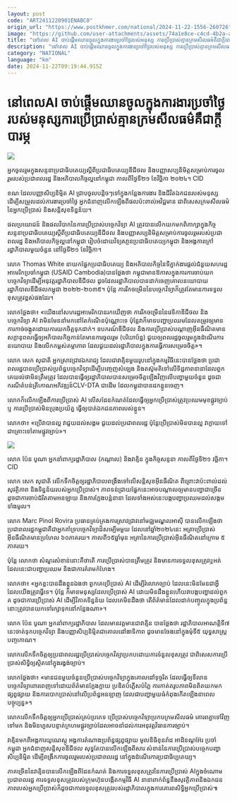 ```yaml
---
layout: post
code: "ART2411220901ENABC0"
origin_url: "https://www.postkhmer.com/national/2024-11-22-1556-260726"
image: "https://github.com/user-attachments/assets/74a1e8ce-c4cd-4b2a-a55c-aa7ac0708de2"
title: "នៅ​ពេល​ AI ចាប់​ផ្ដើម​ឈាន​ចូល​ក្នុង​ការងារ​ប្រចាំ​ថ្ងៃ​របស់​មនុស្ស ​ការ​ប្រើប្រាស់​គ្មាន​ក្រមសីលធម៌​គឺជា​ក្ដី​បារម្ភ"
description: "​​នៅ​ពេល​ AI ចាប់​ផ្ដើម​ឈាន​ចូល​ក្នុង​ការងារ​ប្រចាំ​ថ្ងៃ​របស់​មនុស្ស ​ការ​ប្រើប្រាស់​គ្មាន​ក្រមសីលធម៌​គឺជា​ក្ដី​បារម្ភ​"
category: "NATIONAL"
language: "km"
date: 2024-11-22T09:19:44.915Z
---
```


# នៅ​ពេល​ AI ចាប់​ផ្ដើម​ឈាន​ចូល​ក្នុង​ការងារ​ប្រចាំ​ថ្ងៃ​របស់​មនុស្ស ​ការ​ប្រើប្រាស់​គ្មាន​ក្រមសីលធម៌​គឺជា​ក្ដី​បារម្ភ

![](https://github.com/user-attachments/assets/3bfc9a53-8148-440a-8930-45341298447a)

អ្នក​ចូលរួម​ក្នុងសន្ទនា​ប្រជាធិបតេយ្យ​ស្តីពី​ប្រជាធិបតេយ្យ​ឌីជីថល និង​បញ្ញាសប្បនិមិត្ត ​សម្រាប់​ការ​ចូលរួម​របស់​ប្រជា​ពលរដ្ឋ និង​អភិបាល​កិច្ច​ល្អ​នៅ​កម្ពុជា កាល​ពី​ថ្ងៃ​ទី២១ ខែ​វិច្ឆិកា ២០២៤។ CID

ខណៈ​ដែល​បញ្ញា​សិប្បនិម្មិត AI ជ្រាប​ចូល​បន្តិចៗ​ទៅ​ក្នុង​កន្លែង​ការងារ និង​ជីវិត​ឯកជន​របស់​មនុស្ស​ដើម្បី​សម្រួល​ដល់​ការងារ​ប្រចាំ​ថ្ងៃ អ្នក​ជំនាញ​លើក​ឡើង​ពី​ផល​ប៉ះ​ពាល់​អវិជ្ជមាន ជា​ពិសេស​ក្រម​សីលធម៌​នៃ​អ្នក​ប្រើ​ប្រាស់ និង​សន្តិសុខ​ទិន្នន័យ។

ផលប្រយោជន៍ និង​ផល​វិបាក​នៃ​ការ​ប្រើប្រាស់​បច្ចេក​វិទ្យា​ AI ត្រូវ​បាន​លើក​យក​មក​ពិភាក្សា​ក្នុង​កិច្ច​សន្ទនា​ប្រជាធិបតេយ្យ​ស្តីពី​ប្រជាធិបតេយ្យ​ឌីជីថល និង​បញ្ញាសប្បនិមិត្ត ​សម្រាប់​ការ​ចូលរួម​របស់​ប្រជា​ពលរដ្ឋ និង​អភិបាល​កិច្ច​ល្អ​នៅ​កម្ពុជា រៀបចំ​ដោយ​វិទ្យសា្ថន​ប្រជាធិបតេយ្យ​កម្ពុជា និង​អង្គការ​ក្រៅ​រដ្ឋាភិបាល​មួយ​ចំនួន នៅ​ថ្ងៃ​ទី២១ ខែ​វិច្ឆិកា។

លោក Thomas White​ នាយក​ផ្នែក​ប្រជាធិបតេយ្យ និង​អភិបាល​កិច្ច​នៃ​ទីភ្នាក់​ងារ​ផ្ដល់​ជំនួយ​សហរដ្ឋ​អាមេរិក​ប្រចាំ​កម្ពុជា​ (USAID Cambodia) ​បាន​ថ្លែង​ថា កម្ពុជា​មាន​ឱកាស​ក្នុង​ការ​ការ​ចាប់​យក​បច្ចេកវិទ្យា​ដើម្បី​អនុវត្ត​រដ្ឋាភិបាល​ឌីជីថល ដូចដែល​រដ្ឋាភិបាល​បាន​ដាក់​ចេញ​គោល​នយោបាយ​រដ្ឋាភិបាល​ឌីជីថល​កម្ពុជា ​២០២២-២០៣៥។ ប៉ុន្តែ ការ​រីក​ចម្រើន​នៃ​បច្ចេក​វិទ្យា​ក៏​ត្រូវ​តែ​មាន​ការ​ទទួល​ខុស​ត្រូវ​ខ្ពស់​​ផង​ដែរ។

លោក​ថ្លែង​ថា៖ «យើង​នៅ​សហរដ្ឋ​អាមេរិក​បាន​រក​ឃើញ​ថា ការ​រីក​ចម្រើន​នៃ​វេទិកា​ឌីជីថល និង​បច្ចេកវិទ្យា​ AI វា​មិន​មែន​នាំ​មក​នៅ​តែ​កំណើន​ប៉ុណ្ណោះ​ទេ ប៉ុន្តែ​វា​ក៏​មាន​បញ្ហា​ប្រឈម​ដែល​តម្រូវ​ឲ្យ​មាន​​ការ​កាច់​ចង្កូត​ដោយ​ការ​យក​ចិត្ត​ទុកដាក់។ ឧបករណ៍​ឌីជីថល និង​ការ​ប្រើ​ប្រាស់​បណ្ដាញ​អ៊ីនធឺណិត​មាន​សក្ដានុពល​ធ្វើ​ឲ្យ​អភិបាលកិច្ច​​កាន់​តែ​មាន​ការ​ចូលរួម (បរិយាប័ន្ន) ជួយ​ឲ្យ​ពលរដ្ឋ​ចូល​រួម​ក្នុង​ដំណើរ​ការ​នយោបាយ និង​លើក​កម្ពស់​តម្លាភាព ដែល​ជួយ​ដល់​រដ្ឋាភិបាល​ក្នុងការ​ធ្វើ​ការ​សម្រេច​ចិត្ត»។

លោក សេក សុជាតិ អ្នក​ស្រាវជ្រាវ​ឯករាជ្យ ដែល​ជា​វាគ្មិន​មួយ​រូប​នៅ​ក្នុង​កម្មវិធី​នេះ​បាន​ថ្លែង​ថា ប្រជា​ពលរដ្ឋ​បាន​ប្រើ​ប្រាស់​ប្រព័ន្ធ​បច្ចេក​វិទ្យា​ដើម្បី​បញ្ចេញ​សំឡេង និង​តស៊ូ​មតិ​ទៅ​លើ​ទិដ្ឋភាព​នានា​ដែល​ពួក​គេ​យល់​ថា​មិន​ត្រឹម​ត្រូវ ដែល​បាន​ធ្វើ​ឲ្យ​រដ្ឋាភិបាល​បាន​សម្រេច​ចិត្ត​ឡើង​វិញ​លើ​បញ្ហា​មួយ​ចំនួន ដូចជា​ករណី​តំបន់​ត្រីកោណ​អភិវឌ្ឍន៍​ CLV-DTA ជា​ដើម ដែល​កម្ពុជា​បាន​ដក​ខ្លួន​ចេញ។

លោក​ក៏​លើក​ឡើង​ពី​ការ​ប្រើ​ប្រាស់​ AI លើស​ដែន​កំណត់​ដែល​ធ្វើ​ឲ្យ​អ្នក​ប្រើប្រាស់​ត្រូវ​ប្រឈម​មុខ​ផ្លូវ​ច្បាប់ ឬ ការ​ប្រើ​ប្រាស់​មិន​ប្រុង​ប្រយ័ត្ន ធ្វើ​ឲ្យ​បាត់​ឯកជន​ភាព​របស់​ខ្លួន។

លោក​ថា៖ «ប្រើ​វា​បាន​ល្អ វា​ជួយ​ដល់​សង្គម ជួយ​ដល់​ប្រជាពលរដ្ឋ ប៉ុន្តែ​ប្រើ​ប្រាស់​មិន​បាន​ល្អ វា​ក្លាយ​ទៅ​ជា​គ្រោះ​ទៅ​តាម​ផ្លូវ​ច្បាប់»។

![](https://github.com/user-attachments/assets/577a1b9e-c015-4446-af70-8714a3dfbb65)

លោក ប៉ែន បូណា អ្នក​នាំ​ពាក្យ​រដ្ឋាភិបាល (កណ្ដាល) និង​វាគ្មិន ក្នុង​កិច្ច​សន្ទនា​ កាល​ពី​ថ្ងៃ​ទិ២១ វច្ឆិកា។ CID

លោក​ សេក សុជាតិ លើក​ទឹក​ចិត្ត​ឲ្យ​រដ្ឋាភិបាល​ពង្រឹង​ទៅ​លើ​សន្តិសុខ​អ៊ីនធឺណិត ពីព្រោះ​វា​ប៉ះ​ពាល់​ដល់​សុវត្ថិភាព​ និង​ទិន្នន័យ​របស់​អ្នក​ប្រើ​ប្រាស់។ ភាព​ទន់​ជ្រាយ​ផ្នែក​នេះ​អាច​បណ្ដាល​ឲ្យ​មាន​បញ្ហា​ជាច្រើន​ ដូចជា​ការ​ចាប់​ជំរិត​តាម​អនឡាយ និង​ការ​ក្លែង​បន្លំ​នានា ដែល​ទាំង​អស់​នេះ​បង្ក​បញ្ហា​ប្រឈម​ដល់​សង្គម​ទាំង​មូល។

លោក Marc Pinol Rovira ប្រធាន​គ្រប់​គ្រង​ការ​ស្រាវជ្រាវ​នៅ​មជ្ឈមណ្ឌល​អាស៊ី បាន​លើក​ឡើង​ថា ប្រជាពលរដ្ឋ​កម្ពុជា​គឺ​ជា​អ្នក​គាំទ្រ​បច្ចេកវិទ្យា​ដ៏​សម្បើម​មួយ​ ដែល​នៅ​ឆ្នាំ​២០២៤​នេះ អត្រាប្រើ​ប្រាស់​អ៊ីនធឺណិត​មាន​​ប្រហែល ៦០​ភាគរយ។ កាល​ពី​១៥​ឆ្នាំ​មុន អត្រា​នៃ​ការ​ប្រើប្រាស់​អ៊ីនធឺណិត​នៅ​ក្រោម ៥​ភាគរយ។ 

ប៉ុន្តែ លោក​ថា សំណួរ​សំខាន់​នោះ​គឺ​ថាតើ ការ​ប្រើប្រាស់​បាន​​ត្រឹមត្រូវ និង​មាន​ការ​ទទួល​ខុស​ត្រូវ​ឬ​អត់ ដែល​នេះជា​បញ្ហា​ប្រឈម និង​ជា​ការ​គំរាម​កំហែង។

លោក​ថា៖ «អ្នក​ខ្លះ​បាន​ដឹង​ខ្លួន​ឯង​ថា ពួក​គេ​ប្រើ​ប្រាស់​ AI ដើម្បី​រំលោភ​ច្បាប់ ដែល​នេះ​មិន​មែន​ជា​អ្វី​ដែល​យើង​ត្រូវ​ធ្វើ​ទេ។ ប៉ុន្តែ ក៏​មាន​មនុស្ស​ដែល​ប្រើ​ប្រាស់ AI ដោយ​មិន​ដឹង​ខ្លួន​ហើយ​វា​បង្ក​បញ្ហា​ដល់​ពួក​គ ដូចជា​ការ​ប្រើ​ប្រាស់​ AI ដើម្បី​វិភាគ​ទិន្នន័យ ដែល​គេ​មិន​ដឹង​ថា តើ​ព័ត៌មាន​ដែល​ដាក់​បញ្ចូល​ក្នុង​ប្រព័ន្ធ​នោះ​ត្រូវ​បាន​យក​ទៅ​រក្សា​ទុក​នៅ​កន្លែង​ណា»។

លោក ប៉ែន បូណា អ្នក​នាំពាក្យ​រដ្ឋាភិបាល ដែល​មាន​វត្តមាន​ជា​វាគ្មិន​ បាន​ថ្លែង​ថា រដ្ឋាភិបាល​អាណត្តិ​ទី៧ នេះ​ចាត់​ទុក​បច្ចេកវិទ្យា និង​បញ្ញាសិប្បនិម្មិត​ជា​គោលដៅ​ងាទិភាព ដូច​មាន​ចែង​នៅ​ក្នុង​មុំ​ទី៥ យុទ្ធសាស្ត្រ​បញ្ចកោណ។ 

លោក​លើក​ទឹក​ចិត្ត​ឲ្យ​ប្រជាពលរដ្ឋ​ប្រើប្រាស់​បច្ចេកវិត្យា​ប្រកប​ដោយ​ការ​ទំនួល​ខុស​ត្រូវ ជាពិសេស​ការ​ប្រើ​ប្រាស់​សិទ្ធិ​ឲ្យ​ស្ថិត​នៅ​ក្នុង​រង្វង់​ច្បាប់។

លោក​ថ្លែង​ថា៖ «មាន​ជន​មួយ​ចំនួន​ប្រើ​ប្រាស់​បច្ចេក​វិទ្យា​ក្នុង​គោលដៅ​ទុច្ចរិត ដែល​ធ្វើ​ឲ្យ​ទីលាន​បច្ចេកវិទ្យា​ពោរពេញ​ទៅ​ដោយ​ព័ត៌មាន​ក្លែង​ក្លាយ ប្រឌិត​បំភ្លើស​បំភ្លៃ ការ​កាត់​ត​រូបភាព​មិន​ពិត​យក​មក​ផ្សព្វផ្សាយ និង​ការ​បោក​ប្រាស់​នៅ​លើ​ប្រព័ន្ធ​អនឡាញ ដែល​ជា​បញ្ហា​មួយ​ធំ​កំពុង​កើត​ឡើង​នា​ពេល​បច្ចុប្បន្ន»។

លោក​លើក​ទឹកចិត្ត​ឲ្យ​អ្នក​ប្រើប្រាស់​គ្រប់​ប្រភេទ ប្រើប្រាស់​បច្ចេកវិទ្យា​ប្រកប​​ក្រម​សីលធម៌ គោរព​គ្នា​ទៅវិញ​ទៅ​មក និង​មិន​ហួស​បន្ទាត់​ក្រហម​ផ្លូវ​ច្បាប់​ដែល​អាច​នាំ​ដល់​ការ​អនុវត្ត​វិធានការ​ច្បាប់។

វាគ្មិន​មក​ពី​អង្គការ​យូណេស្កូ ​អង្គការ​តំណាង​ប្រព័ន្ធ​ផ្សព្វផ្សាយ​ មូលនិធិខុនរ៉ាដ អាដិនណូអ៊ែរ ប្រចាំ​កម្ពុជា ​​អ្នក​ជំនាញ​សន្តិសុខ​ឌីជីថល សុទ្ធ​តែ​បាន​លើក​ឡើង​ពី​សារៈ​សំខាន់​នៃ​ការ​ប្រើ​ប្រាស់​បច្ចេក​បញ្ហា​សិប្បនិម្មិត ដើម្បី​ពង្រឹក​ការ​ចូលរួម​របស់​ប្រជាពលរដ្ឋ នៅ​ក្នុង​ដំណើរការ​ប្រជាធិប្បតេយ្យ។

ភាគច្រើន​នៃ​វាគ្មិន​បាន​លើក​ឡើង​ពី​ដែន​កំណត់​ និង​ការ​ទទួល​ខុស​ត្រូវ​នៃ​ការ​ប្រើ​ប្រាស់​​ AI ​ក្នុង​ចំណោម​ប្រជាពលរដ្ឋ ការ​ទទួល​ខុស​ត្រូវ​របស់​ក្រុមហ៊ុន​បង្កើត​​កម្មវិធី​ AI នានា​ពាក់​ព័ន្ធ​នឹង​សុវត្ថិភាព​និង​ឯកជន​ភាព​របស់​អ្នក​ប្រើ​ប្រាស់ ​ក៏ដូច​ជា​ការ​ទទួល​ខុស​ត្រូវ​របស់​រដ្ឋាភិបាល​ក្នុង​ការ​គោរព​សិទ្ធិ​អ្នក​ប្រើប្រាស់៕